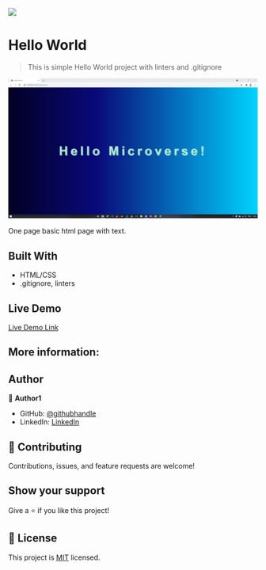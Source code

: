 ![](https://img.shields.io/badge/Microverse-blueviolet)

# Hello World

> This is simple Hello World project with linters and .gitignore

![screenshot](images/screen.JPG)

One page basic html page with text.

## Built With

- HTML/CSS
- .gitignore, linters

## Live Demo

[Live Demo Link](https://guli1918.github.io/Hello-Microverse/index.html)


## More information:


## Author

👤 **Author1**

- GitHub: [@githubhandle](https://github.com/guli1918)
- LinkedIn: [LinkedIn](https://linkedin.com/in/mustafadennisozdemir)


## 🤝 Contributing

Contributions, issues, and feature requests are welcome!


## Show your support

Give a ⭐️ if you like this project!


## 📝 License

This project is [MIT](./MIT.md) licensed.
